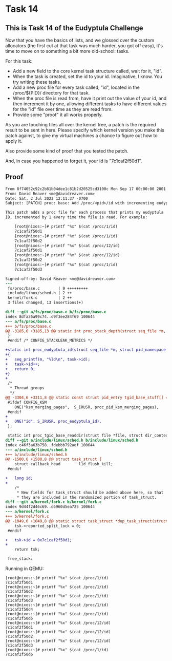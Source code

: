 # Task 14

## This is Task 14 of the Eudyptula Challenge

Now that you have the basics of lists, and we glossed over the custom
allocators (the first cut at that task was much harder, you got off
easy), it's time to move on to something a bit more old-school: tasks.

For this task:
  - Add a new field to the core kernel task structure called, wait for
    it, "id".
  - When the task is created, set the id to your id.  Imaginative, I
    know.  You try writing these tasks.
  - Add a new proc file for every task called, "id", located in the
    /proc/${PID}/ directory for that task.
  - When the proc file is read from, have it print out the value of
    your id, and then increment it by one, allowing different tasks to
    have different values for the "id" file over time as they are read
    from.
  - Provide some "proof" it all works properly.

As you are touching files all over the kernel tree, a patch is the
required result to be sent in here.  Please specify which kernel version
you make this patch against, to give my virtual machines a chance to
figure out how to apply it.

Also provide some kind of proof that you tested the patch.

And, in case you happened to forget it, your id is "7c1caf2f50d1".

## Proof

```patch
From 8f74052c92c2b81b04dee1c81b2d20525cd3100c Mon Sep 17 00:00:00 2001
From: David Reaver <me@davidreaver.com>
Date: Sat, 2 Jul 2022 12:11:37 -0700
Subject: [PATCH] proc: base: Add /proc/<pid>/id with incrementing eudyptula id

This patch adds a proc file for each process that prints my eudyptula
ID, incremented by 1 every time the file is read. For example:

    [root@nixos:~]# printf "%x" $(cat /proc/1/id)
    7c1caf2f50d1
    [root@nixos:~]# printf "%x" $(cat /proc/1/id)
    7c1caf2f50d2
    [root@nixos:~]# printf "%x" $(cat /proc/12/id)
    7c1caf2f50d1
    [root@nixos:~]# printf "%x" $(cat /proc/12/id)
    7c1caf2f50d2
    [root@nixos:~]# printf "%x" $(cat /proc/1/id)
    7c1caf2f50d3

Signed-off-by: David Reaver <me@davidreaver.com>
---
 fs/proc/base.c        | 9 +++++++++
 include/linux/sched.h | 2 ++
 kernel/fork.c         | 2 ++
 3 files changed, 13 insertions(+)

diff --git a/fs/proc/base.c b/fs/proc/base.c
index 8dfa36a99c74..d9f3ee284f69 100644
--- a/fs/proc/base.c
+++ b/fs/proc/base.c
@@ -3185,6 +3185,13 @@ static int proc_stack_depth(struct seq_file *m, struct pid_namespace *ns,
 }
 #endif /* CONFIG_STACKLEAK_METRICS */

+static int proc_eudyptula_id(struct seq_file *m, struct pid_namespace *ns, struct pid *pid, struct task_struct *task)
+{
+	seq_printf(m, "%ld\n", task->id);
+	task->id++;
+	return 0;
+}
+
 /*
  * Thread groups
  */
@@ -3304,6 +3311,8 @@ static const struct pid_entry tgid_base_stuff[] = {
 #ifdef CONFIG_KSM
 	ONE("ksm_merging_pages",  S_IRUSR, proc_pid_ksm_merging_pages),
 #endif
+
+	ONE("id", S_IRUSR, proc_eudyptula_id),
 };

 static int proc_tgid_base_readdir(struct file *file, struct dir_context *ctx)
diff --git a/include/linux/sched.h b/include/linux/sched.h
index c46f3a63b758..fdebbb792aef 100644
--- a/include/linux/sched.h
+++ b/include/linux/sched.h
@@ -1500,6 +1500,8 @@ struct task_struct {
 	struct callback_head		l1d_flush_kill;
 #endif

+	long id;
+
 	/*
 	 * New fields for task_struct should be added above here, so that
 	 * they are included in the randomized portion of task_struct.
diff --git a/kernel/fork.c b/kernel/fork.c
index 9d44f2d46c69..d6960d5ea725 100644
--- a/kernel/fork.c
+++ b/kernel/fork.c
@@ -1049,6 +1049,8 @@ static struct task_struct *dup_task_struct(struct task_struct *orig, int node)
 	tsk->reported_split_lock = 0;
 #endif

+	tsk->id = 0x7c1caf2f50d1;
+
 	return tsk;

 free_stack:
```

Running in QEMU:

```
[root@nixos:~]# printf "%x" $(cat /proc/1/id)
7c1caf2f50d1
[root@nixos:~]# printf "%x" $(cat /proc/1/id)
7c1caf2f50d2
[root@nixos:~]# printf "%x" $(cat /proc/1/id)
7c1caf2f50d3
[root@nixos:~]# printf "%x" $(cat /proc/1/id)
7c1caf2f50d4
[root@nixos:~]# printf "%x" $(cat /proc/1/id)
7c1caf2f50d5
[root@nixos:~]# printf "%x" $(cat /proc/12/id)
7c1caf2f50d1
[root@nixos:~]# printf "%x" $(cat /proc/12/id)
7c1caf2f50d2
[root@nixos:~]# printf "%x" $(cat /proc/12/id)
7c1caf2f50d3
[root@nixos:~]# printf "%x" $(cat /proc/1/id)
7c1caf2f50d6
```
